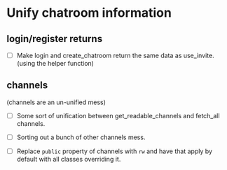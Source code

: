 Unify chatroom information
==========================
login/register returns
----------------------
- [ ] Make login and create\_chatroom return the same data as use\_invite. (using the helper function)


channels
--------
(channels are an un-unified mess)
- [ ] Some sort of unification between get\_readable\_channels and fetch\_all channels.
- [ ] Sorting out a bunch of other channels mess.
- [ ] Replace `public` property of channels with `rw` and have that apply by default with all classes overriding it.

